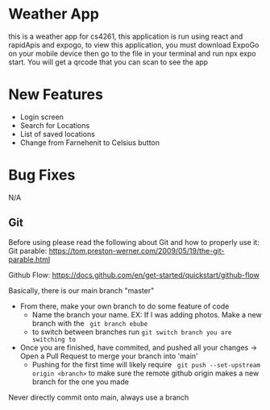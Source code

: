 # Weather App

this is a weather app for cs4261, this application is run using react and rapidApis and expogo, to view this application, you must download ExpoGo on your mobile device then go to the file
in your terminal and run npx expo start. You will get a qrcode that you can scan to see the app

# New Features

- Login screen
- Search for Locations
- List of saved locations
- Change from Farnehenit to Celsius button

# Bug Fixes

N/A

## Git

Before using please read the following about Git and how to properly use it:
Git parable: https://tom.preston-werner.com/2009/05/19/the-git-parable.html

Github Flow: https://docs.github.com/en/get-started/quickstart/github-flow

Basically, there is our main branch "master"
- From there, make your own branch to do some feature of code 
    - Name the branch your name. EX: If I was adding photos. Make a new branch with the ` git branch ebube`
    - to switch between branches run `git switch branch you are switching to`
- Once you are finished, have commited, and pushed all your changes -> Open a Pull Request to merge your branch into 'main'
    - Pushing for the first time will likely require ` git push --set-upstream origin <branch>` to make sure the remote github origin makes a new branch for the one you made

Never directly commit onto main, always use a branch 


